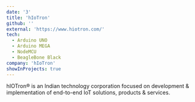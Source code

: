 ```yaml
---
date: '3'
title: 'hIoTron'
github: ''
external: 'https://www.hiotron.com/'
tech:
  - Arduino UNO
  - Arduino MEGA
  - NodeMCU
  - BeagleBone Black
company: 'hIoTron'
showInProjects: true
---
```


hIOTron® is an Indian technology corporation focused on development & implementation of end-to-end IoT solutions, products & services.
